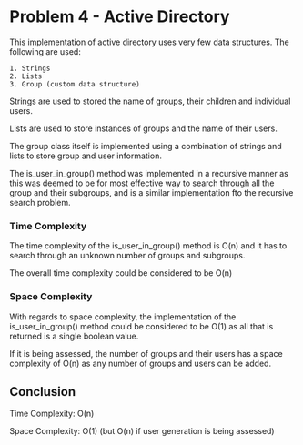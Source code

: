 # Problem 4 - Active Directory

This implementation of active directory uses very few data structures. The following are used:

    1. Strings
    2. Lists
    3. Group (custom data structure)

Strings are used to stored the name of groups, their children and individual users.

Lists are used to store instances of groups and the name of their users.

The group class itself is implemented using a combination of strings and lists to store group and user information.

The is_user_in_group() method was implemented in a recursive manner as this was deemed to be for most effective way to 
search through all the group and their subgroups, and is a similar implementation fto the recursive search problem.

### Time Complexity

The time complexity of the is_user_in_group() method is O(n) and it has to search through an unknown number of groups 
and subgroups.

The overall time complexity could be considered to be O(n)

### Space Complexity

With regards to space complexity, the implementation of the is_user_in_group() method could be considered to be O(1) 
as all that is returned is a single boolean value.

If it is being assessed, the number of groups and their users has a space complexity of O(n) as any number of groups and users can be added.

## Conclusion

Time Complexity: O(n)

Space Complexity: O(1) (but O(n) if user generation is being assessed)
